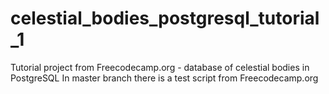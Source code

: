 # celestial_bodies_postgresql_tutorial_1
Tutorial project from Freecodecamp.org - database of celestial bodies in PostgreSQL
In master branch there is a test script from Freecodecamp.org
